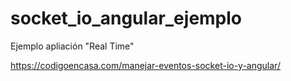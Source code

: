 # socket_io_angular_ejemplo
Ejemplo apliación "Real Time"

https://codigoencasa.com/manejar-eventos-socket-io-y-angular/
